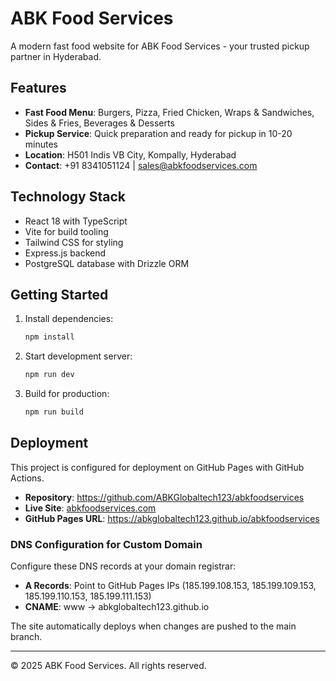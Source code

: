 # ABK Food Services

A modern fast food website for ABK Food Services - your trusted pickup partner in Hyderabad.

## Features

- **Fast Food Menu**: Burgers, Pizza, Fried Chicken, Wraps & Sandwiches, Sides & Fries, Beverages & Desserts
- **Pickup Service**: Quick preparation and ready for pickup in 10-20 minutes
- **Location**: H501 Indis VB City, Kompally, Hyderabad
- **Contact**: +91 8341051124 | sales@abkfoodservices.com

## Technology Stack

- React 18 with TypeScript
- Vite for build tooling
- Tailwind CSS for styling
- Express.js backend
- PostgreSQL database with Drizzle ORM

## Getting Started

1. Install dependencies:
   ```bash
   npm install
   ```

2. Start development server:
   ```bash
   npm run dev
   ```

3. Build for production:
   ```bash
   npm run build
   ```

## Deployment

This project is configured for deployment on GitHub Pages with GitHub Actions.

- **Repository**: https://github.com/ABKGlobaltech123/abkfoodservices
- **Live Site**: [abkfoodservices.com](https://abkfoodservices.com)
- **GitHub Pages URL**: https://abkglobaltech123.github.io/abkfoodservices

### DNS Configuration for Custom Domain
Configure these DNS records at your domain registrar:
- **A Records**: Point to GitHub Pages IPs (185.199.108.153, 185.199.109.153, 185.199.110.153, 185.199.111.153)
- **CNAME**: www → abkglobaltech123.github.io

The site automatically deploys when changes are pushed to the main branch.

---

© 2025 ABK Food Services. All rights reserved.